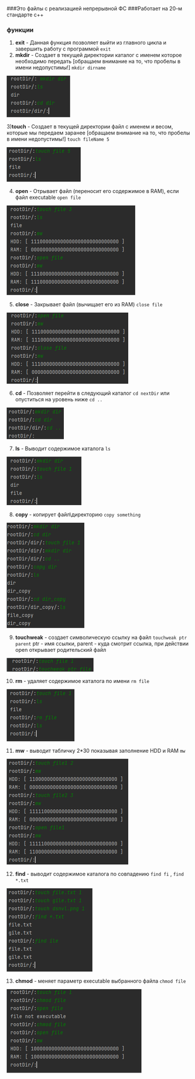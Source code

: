 ###Это файлы с реализацией непрерывной ФС
###Работает на 20-м стандарте с++

### функции
1) **exit** - 
Данная функция позволяет выйти из главного цикла и завершить работу с программой `exit`
2) **mkdir** -
Создает в текущей директории каталог с именем которое необходимо передать [обращаем внимание на то, что пробелы в имени недопустимы!] `mkdir dirname`

![img.png](sourse/img.png)

3)**touch** - 
Создает в текущей директории файл с именем и весом, которые мы передаем заранее [обращаем внимание на то, что пробелы в имени недопустимы!] `touch fileName 5`

![img_1.png](sourse/img_1.png)

4) **open** - 
Отрывает файл (переносит его содержимое в RAM), если файл executable `open file`

![img_2.png](sourse/img_2.png)

5) **close** - 
Закрывает файл (вычищает его из RAM) `close file`

![img_3.png](sourse/img_3.png)

6) **cd** - 
Позволяет перейти в следующий каталог `cd nextDir` или опуститься на уровень ниже `cd ..` 

![img_5.png](sourse/img_5.png)

7) **ls** - 
Выводит содержимое каталога `ls`

![img_6.png](sourse/img_6.png)

8) **copy** - 
копирует файл\директорию `copy something`

![img_7.png](sourse/img_7.png)

9) **touchweak** - 
создает символическую ссылку на файл `touchweak ptr parent` ptr - имя ссылки, parent - куда смотрит ссылка, при действии open открывает родительский файл

![img_8.png](sourse/img_8.png)

10) **rm** - 
удаляет содержимое каталога по имени `rm file`

![img_9.png](sourse/img_9.png)

11) **mw** - 
выводит табличку 2*30 показывая заполнение HDD и RAM `mw`

![img_10.png](sourse/img_10.png)

12) **find** - 
выводит содержимое каталога по совпадению `find fi` , `find *.txt`

![img_11.png](sourse/img_11.png)

13) **chmod** - 
меняет параметр executable выбранного файла `chmod file`

![img_12.png](sourse/img_12.png)
